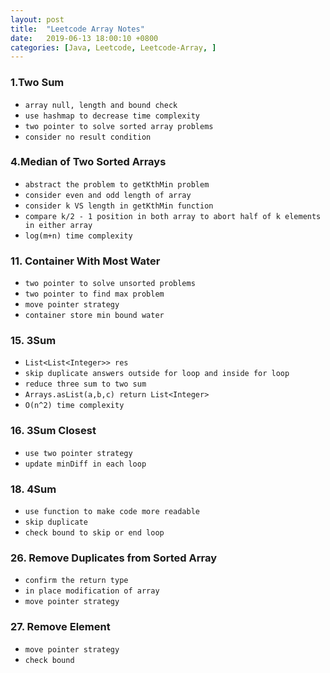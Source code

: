```yaml
---
layout: post
title:  "Leetcode Array Notes"
date:   2019-06-13 18:00:10 +0800
categories: [Java, Leetcode, Leetcode-Array, ]
---
```


### 1.Two Sum
- `array null, length and bound check`
- `use hashmap to decrease time complexity`
- `two pointer to solve sorted array problems`
- `consider no result condition`

### 4.Median of Two Sorted Arrays
- `abstract the problem to getKthMin problem`
- `consider even and odd length of array`
- `consider k VS length in getKthMin function`
- `compare k/2 - 1 position in both array to abort half of k elements in either array`
- `log(m+n) time complexity`

### 11. Container With Most Water
- `two pointer to solve unsorted problems`
- `two pointer to find max problem`
- `move pointer strategy`
- `container store min bound water`

### 15. 3Sum
- `List<List<Integer>> res`
- `skip duplicate answers outside for loop and inside for loop`
- `reduce three sum to two sum`
- `Arrays.asList(a,b,c) return List<Integer>`
- `O(n^2) time complexity`

### 16. 3Sum Closest
- `use two pointer strategy`
- `update minDiff in each loop`

### 18. 4Sum
- `use function to make code more readable`
- `skip duplicate`
- `check bound to skip or end loop`

### 26. Remove Duplicates from Sorted Array
- `confirm the return type`
- `in place modification of array`
- `move pointer strategy`

### 27. Remove Element
- `move pointer strategy`
- `check bound`


